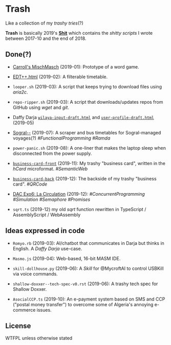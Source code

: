 # Trash
Like a collection of my *trashy tries*(?)

**Trash** is basically 2019's [**Shit**](https://github.com/dreamski21/shit) which contains the *shitty scripts* I wrote between 2017-10 and the end of 2018.

## Done(?)
- [Carroll's MischMasch](https://dreamski21.github.io/trash/2019-01/mischmasch.html) (2019-01): Prototype of a word game.

- [EDT++.html](https://dreamski21.github.io/trash/2019-02/edt++.html) (2019-02): A filterable timetable.

- `looper.sh` (2019-03): A script that keeps trying to download files using *aria2c*.

- `repo-ripper.sh` (2019-03): A script that downloads/updates repos from GitHub using *wget* and *git*.

- Daffy Darja [`wilaya-input-draft.html`](https://dreamski21.github.io/trash/2019-05/wilaya-input-draft.html) and [`user-profile-draft.html`](https://dreamski21.github.io/trash/2019-05/wilaya-input-draft.html) (2019-05)

- [Sogral--](https://dreamski21.github.io/trash/2019-07/sogral--/index.html#depart=12&dest=18) (2019-07): A scraper and bus timetables for Sogral-managed voyages(?) _#FunctionalProgramming #Ramda_

- `power-panic.sh` (2019-08): A one-liner that makes the laptop sleep when disconnected from the power supply.

- [`business-card-front`](https://dreamski21.github.io/trash/2019-11/business-card-front) (2019-11): My trashy "business card", written in the *hCard* microformat. _#SemanticWeb_

- [`business-card-back`](https://dreamski21.github.io/trash/2019-12/business-card-back) (2019-12): The backside of my trashy "business card". _#QRCode_

- [DAC Exo6: La Circulation](https://dreamski21.github.io/trash/2019-12/dac-exo6/) (2019-12): _#ConcurrentProgramming #Simulation #Semaphore #Promises_

- `sqrt.ts` (2019-12) my old *sqrt* function rewritten in TypeScript / AssemblyScript / WebAssembly

## Ideas expressed in code
- `Romyo.rb` (2019-03): AI/chatbot that communicates in Darja but thinks in English. A *Daffy Darja* use-case.

- `Masmo.js` (2019-04): Web-based, 16-bit MASM IDE.

- `skill-dollhouse.py` (2019-06): A *Skill* for @MycroftAI to control USBKill via voice commands.

- `shallow-doxxer--tech-spec-v0.rst` (2019-06): A trashy tech spec for Shallow Doxxer.

- `AsocialCCP.ts` (2019-10): An e-payment system based on SMS and CCP ("postal money transfer") to overcome some of Algeria's annoying e-commerce issues.

## License
WTFPL unless otherwise stated
